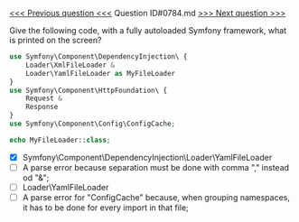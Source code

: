 [<<< Previous question <<<](0783.md)  Question ID#0784.md  [>>> Next question >>>](0785.md) 

Give the following code, with a fully autoloaded Symfony framework, what is printed on the screen?


```php
use Symfony\Component\DependencyInjection\ {
    Loader\XmlFileLoader & 
    Loader\YamlFileLoader as MyFileLoader 
}
use Symfony\Component\HttpFoundation\ {
    Request & 
    Response 
}
use Symfony\Component\Config\ConfigCache;

echo MyFileLoader::class;
```

- [x] Symfony\Component\DependencyInjection\Loader\YamlFileLoader
- [ ] A parse error because separation must be done with comma "," instead od "&";
- [ ] Loader\YamlFileLoader
- [ ] A parse error for "ConfigCache" because, when grouping namespaces, it has to be done for every import in that file;
